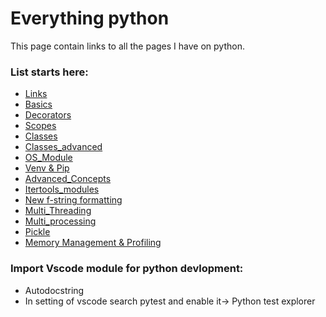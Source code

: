 # Everything python

This page contain links to all the pages I have on python.

### List starts here:

* [Links](./links.md)
* [Basics](./basic.md)
* [Decorators](./decorators.md)
* [Scopes](./scopes.md)
* [Classes](./classes.md)
* [Classes_advanced](./classes_advanced.md)
* [OS_Module](./osModule.md)
* [Venv & Pip](./virtualenv_and_pip.md)
* [Advanced_Concepts](./advanced_stuff.md)
* [Itertools_modules](./itertools.md)
* [New f-string formatting](https://realpython.com/python-f-strings/)
* [Multi_Threading](./multithreading.md)
* [Multi_processing](./multiproc.md)
* [Pickle](./pickle.md)
* [Memory Management & Profiling](./memmanage.md)
   
### Import Vscode module for python devlopment:   

* Autodocstring   
* In setting of vscode search pytest and enable it-> Python test explorer   
